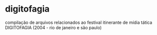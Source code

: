 # digitofagia
compilação de arquivos relacionados ao festival itinerante de mídia tática DIGITOFAGIA (2004 - rio de janeiro e são paulo)
